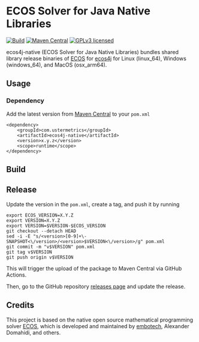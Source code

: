 # ECOS Solver for Java Native Libraries

[![Build](https://github.com/atraplet/ecos4j-native/actions/workflows/build.yml/badge.svg)](https://github.com/atraplet/ecos4j-native/actions/workflows/build.yml)
[![Maven Central](https://img.shields.io/maven-central/v/com.ustermetrics/ecos4j-native)](https://central.sonatype.com/artifact/com.ustermetrics/ecos4j-native)
[![GPLv3 licensed](https://img.shields.io/badge/license-GPLv3-blue)](https://github.com/atraplet/ecos4j-native/blob/master/LICENSE)

ecos4j-native (ECOS Solver for Java Native Libraries) bundles shared library release binaries
of [ECOS](https://github.com/embotech/ecos) for [ecos4j](https://github.com/atraplet/ecos4j) for Linux (linux_64), Windows (windows_64), and MacOS (osx_arm64).

## Usage

### Dependency

Add the latest version from [Maven Central](https://central.sonatype.com/artifact/com.ustermetrics/ecos4j-native) to
your `pom.xml`

```
<dependency>
    <groupId>com.ustermetrics</groupId>
    <artifactId>ecos4j-native</artifactId>
    <version>x.y.z</version>
    <scope>runtime</scope>
</dependency>
```

## Build

## Release

Update the version in the `pom.xml`, create a tag, and push it by running

```
export ECOS_VERSION=X.Y.Z
export VERSION=X.Y.Z
export VERSION=$VERSION-$ECOS_VERSION
git checkout --detach HEAD
sed -i -E "s/<version>[0-9]+\-SNAPSHOT<\/version>/<version>$VERSION<\/version>/g" pom.xml
git commit -m "v$VERSION" pom.xml
git tag v$VERSION
git push origin v$VERSION
```

This will trigger the upload of the package to Maven Central via GitHub Actions.

Then, go to the GitHub repository [releases page](https://github.com/atraplet/ecos4j-native/releases) and update the
release.

## Credits

This project is based on the native open source mathematical programming
solver [ECOS](https://github.com/embotech/ecos),
which is developed and maintained by [embotech](https://www.embotech.com), Alexander Domahidi, and others.
